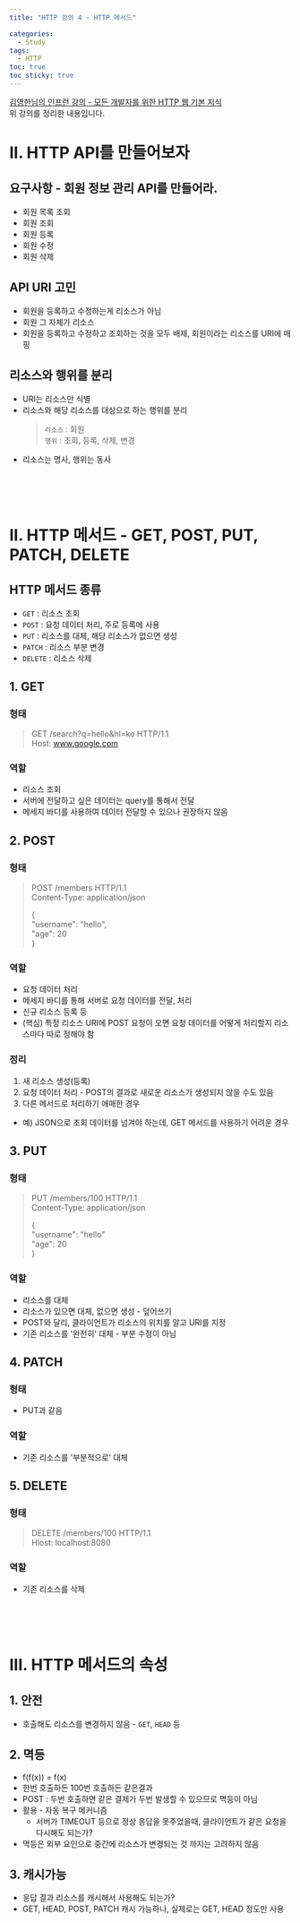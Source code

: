 ```yaml
---
title: "HTTP 강의 4 - HTTP 메서드"

categories:
  - Study
tags:
  - HTTP
toc: true
toc_sticky: true
---
```


[김영한님의 인프런 강의 - 모든 개발자를 위한 HTTP 웹 기본 지식](https://inf.run/YPMm)  
위 강의를 정리한 내용입니다.

# II. HTTP API를 만들어보자

## 요구사항 - 회원 정보 관리 API를 만들어라.

- 회원 목록 조회
- 회원 조회
- 회원 등록
- 회원 수정
- 회원 삭제

## API URI 고민

- 회원을 등록하고 수정하는게 리소스가 아님
- 회원 그 자체가 리소스
- 회원을 등록하고 수정하고 조회하는 것을 모두 배제, 회원이라는 리소스를 URI에 매핑

## 리소스와 행위를 분리

- URI는 리소스만 식별
- 리소스와 해당 리소스를 대상으로 하는 행위를 분리
  > `리소스` : 회원  
  > `행위` : 조회, 등록, 삭제, 변경
- 리소스는 명사, 행위는 동사

<br><br><br>

# II. HTTP 메서드 - GET, POST, PUT, PATCH, DELETE

## HTTP 메서드 종류

- `GET` : 리소스 조회
- `POST` : 요청 데이터 처리, 주로 등록에 사용
- `PUT` : 리소스를 대체, 해당 리소스가 없으면 생성
- `PATCH` : 리소스 부분 변경
- `DELETE` : 리소스 삭제

## 1. GET

### 형태

> GET /search?q=hello&hl=ko HTTP/1.1  
> Host: www.google.com

### 역할

- 리소스 조회
- 서버에 전달하고 싶은 데이터는 query를 통해서 전달
- 메세지 바디를 사용하여 데이터 전달할 수 있으나 권장하지 않음

## 2. POST

### 형태

> POST /members HTTP/1.1  
> Content-Type: application/json  
>  
> {  
> "username": "hello",  
> "age": 20  
> }

### 역할

- 요청 데이터 처리
- 메세지 바디를 통해 서버로 요청 데이터를 전달, 처리
- 신규 리소스 등록 등
- (핵심) 특정 리소스 URI에 POST 요청이 오면 요청 데이터를 어떻게 처리할지 리소스마다 따로 정해야 함

### 정리

1. 새 리소스 생성(등록)
2. 요청 데이터 처리 - POST의 결과로 새로운 리소스가 생성되지 않을 수도 있음
3. 다른 메서드로 처리하기 애매한 경우

- 예) JSON으로 조회 데이터를 넘겨야 하는데, GET 메서드를 사용하기 어려운 경우

## 3. PUT

### 형태

> PUT /members/100 HTTP/1.1  
> Content-Type: application/json  
>  
> {  
> "username": "hello"  
> "age": 20  
> }

### 역할

- 리소스를 대체
- 리소스가 있으면 대체, 없으면 생성 - 덮어쓰기
- POST와 달리, 클라이언트가 리소스의 위치를 알고 URI를 지정
- 기존 리소스를 '완전히' 대체 - 부분 수정이 아님

## 4. PATCH

### 형태

- PUT과 같음

### 역할

- 기존 리소스를 '부분적으로' 대체

## 5. DELETE

### 형태

> DELETE /members/100 HTTP/1.1  
> Hlost: localhost:8080

### 역할

- 기존 리소스를 삭제

<br><br><br>

# III. HTTP 메서드의 속성

## 1. 안전

- 호출해도 리소스를 변경하지 않음 - `GET`, `HEAD` 등

## 2. 멱등

- f(f(x)) = f(x)
- 한번 호출하든 100번 호출하든 같은결과
- POST : 두번 호출하면 같은 결제가 두번 발생할 수 있으므로 멱등이 아님
- 활용 - 자동 복구 메커니즘
  - 서버가 TIMEOUT 등으로 정상 응답을 못주었을때, 클라이언트가 같은 요청을 다시해도 되는가?
- 멱등은 외부 요인으로 중간에 리소스가 변경되는 것 까지는 고려하지 않음

## 3. 캐시가능

- 응답 결과 리소스를 캐시해서 사용해도 되는가?
- GET, HEAD, POST, PATCH 캐시 가능하나, 실제로는 GET, HEAD 정도만 사용
